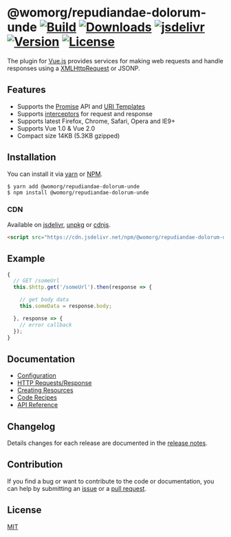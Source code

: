 # @womorg/repudiandae-dolorum-unde [![Build](https://circleci.com/gh/pagekit/@womorg/repudiandae-dolorum-unde.svg?style=shield)](https://circleci.com/gh/pagekit/@womorg/repudiandae-dolorum-unde) [![Downloads](https://img.shields.io/npm/dm/@womorg/repudiandae-dolorum-unde.svg)](https://www.npmjs.com/package/@womorg/repudiandae-dolorum-unde) [![jsdelivr](https://data.jsdelivr.com/v1/package/npm/@womorg/repudiandae-dolorum-unde/badge?style=rounded)](https://www.jsdelivr.com/package/npm/@womorg/repudiandae-dolorum-unde) [![Version](https://img.shields.io/npm/v/@womorg/repudiandae-dolorum-unde.svg)](https://www.npmjs.com/package/@womorg/repudiandae-dolorum-unde) [![License](https://img.shields.io/npm/l/@womorg/repudiandae-dolorum-unde.svg)](https://www.npmjs.com/package/@womorg/repudiandae-dolorum-unde)

The plugin for [Vue.js](http://vuejs.org) provides services for making web requests and handle responses using a [XMLHttpRequest](https://developer.mozilla.org/en-US/docs/Web/API/XMLHttpRequest) or JSONP.

## Features

- Supports the [Promise](https://developer.mozilla.org/en-US/docs/Web/JavaScript/Reference/Global_Objects/Promise) API and [URI Templates](https://medialize.github.io/URI.js/uri-template.html)
- Supports [interceptors](docs/http.md#interceptors) for request and response
- Supports latest Firefox, Chrome, Safari, Opera and IE9+
- Supports Vue 1.0 & Vue 2.0
- Compact size 14KB (5.3KB gzipped)

## Installation
You can install it via [yarn](https://yarnpkg.com/) or [NPM](http://npmjs.org/).
```
$ yarn add @womorg/repudiandae-dolorum-unde
$ npm install @womorg/repudiandae-dolorum-unde
```

### CDN
Available on [jsdelivr](https://cdn.jsdelivr.net/npm/@womorg/repudiandae-dolorum-unde@1.5.3), [unpkg](https://unpkg.com/@womorg/repudiandae-dolorum-unde@1.5.3) or [cdnjs](https://cdnjs.com/libraries/@womorg/repudiandae-dolorum-unde).
```html
<script src="https://cdn.jsdelivr.net/npm/@womorg/repudiandae-dolorum-unde@1.5.3"></script>
```

## Example
```js
{
  // GET /someUrl
  this.$http.get('/someUrl').then(response => {

    // get body data
    this.someData = response.body;

  }, response => {
    // error callback
  });
}
```

## Documentation

- [Configuration](docs/config.md)
- [HTTP Requests/Response](docs/http.md)
- [Creating Resources](docs/resource.md)
- [Code Recipes](docs/recipes.md)
- [API Reference](docs/api.md)

## Changelog

Details changes for each release are documented in the [release notes](https://github.com/womorg/repudiandae-dolorum-unde/releases).

## Contribution

If you find a bug or want to contribute to the code or documentation, you can help by submitting an [issue](https://github.com/womorg/repudiandae-dolorum-unde/issues) or a [pull request](https://github.com/womorg/repudiandae-dolorum-unde/pulls).

## License

[MIT](http://opensource.org/licenses/MIT)
